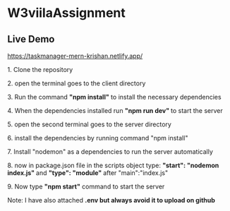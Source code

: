 # W3viilaAssignment

## Live Demo
https://taskmanager-mern-krishan.netlify.app/

<p>1. Clone the repository </p>
<p>2. open the terminal goes to the client directory</p>
<p>3. Run the command <strong>"npm install"</strong> to install the necessary dependencies </p>
<p>4. When the dependencies installed run <strong>  "npm run dev"  </strong> to start the server</p>

<p>5. open the second terminal goes to the server directory</p>
<p>6. install the dependencies by running command "npm install"</p>
<p>7. Install "nodemon" as a dependencies to run the server automatically</p>
<p>8. now in package.json file in the scripts object type: <strong>"start": "nodemon index.js"  </strong> and  <strong> "type": "module" </strong> after "main":"index.js"</p>
<p>9. Now type <strong>"npm start"</strong> command to start the server </p>

 
Note: I have also attached <strong>.env<strong/> but always avoid it to upload on github
